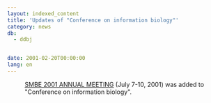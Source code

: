 ```yaml
---
layout: indexed_content
title: 'Updates of "Conference on information biology"'
category: news
db:
  - ddbj


date: 2001-02-20T00:00:00
lang: en
---
```


<dd><a href="http://www.genetics.uga.edu/smbe2001/smbe.html"> SMBE 2001 ANNUAL MEETING</a> (July 7-10, 2001) was added to "Conference on information biology".</dd>
